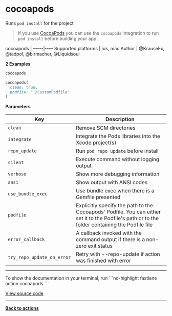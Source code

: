 # cocoapods


Runs `pod install` for the project




> If you use [CocoaPods](http://cocoapods.org) you can use the `cocoapods` integration to run `pod install` before building your app.


cocoapods |
-----|----
Supported platforms | ios, mac
Author | @KrauseFx, @tadpol, @birmacher, @Liquidsoul



**2 Examples**

```ruby
cocoapods
```

```ruby
cocoapods(
  clean: true,
  podfile: "./CustomPodfile"
)
```





**Parameters**

Key | Description
----|------------
  `clean` | Remove SCM directories
  `integrate` | Integrate the Pods libraries into the Xcode project(s)
  `repo_update` | Run `pod repo update` before install
  `silent` | Execute command without logging output
  `verbose` | Show more debugging information
  `ansi` | Show output with ANSI codes
  `use_bundle_exec` | Use bundle exec when there is a Gemfile presented
  `podfile` | Explicitly specify the path to the Cocoapods' Podfile. You can either set it to the Podfile's path or to the folder containing the Podfile file
  `error_callback` | A callback invoked with the command output if there is a non-zero exit status
  `try_repo_update_on_error` | Retry with --repo-update if action was finished with error




<hr />
To show the documentation in your terminal, run
```no-highlight
fastlane action cocoapods
```

<a href="https://github.com/fastlane/fastlane/blob/master/fastlane/lib/fastlane/actions/cocoapods.rb" target="_blank">View source code</a>

<hr />

<a href="/actions"><b>Back to actions</b></a>
